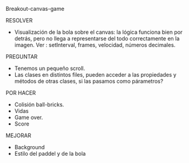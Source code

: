 Breakout-canvas-game

RESOLVER

- Visualización de la bola sobre el canvas: la lógica funciona bien por detrás, pero no llega a representarse del todo correctamente en la imagen. Ver : setInterval, frames, velocidad, números decimales.

PREGUNTAR

- Tenemos un pequeño scroll.
- Las clases en distintos files, pueden acceder a las propiedades y métodos de otras clases, si las pasamos como párametros?

POR HACER

- Colisión ball-bricks.
- Vidas
- Game over.
- Score

MEJORAR

- Background
- Estilo del paddel y de la bola
